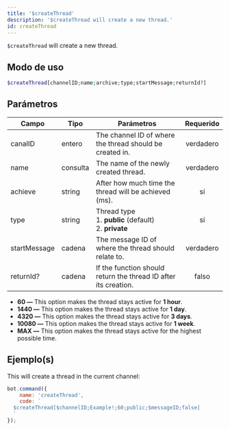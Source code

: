 ```yaml
---
title: '$createThread'
description: '$createThread will create a new thread.'
id: createThread
---
```


`$createThread` will create a new thread.

## Modo de uso

```php
$createThread[channelID;name;archive;type;startMessage;returnId?]
```

## Parámetros

| Campo        | Tipo     | Parámetros                                                                   | Requerido |
| ------------ | -------- | ---------------------------------------------------------------------------- |:---------:|
| canalID      | entero   | The channel ID of where the thread should be created in.                     | verdadero |
| name         | consulta | The name of the newly created thread.                                        | verdadero |
| achieve      | string   | After how much time the thread will be achieved (ms).                        |    sí     |
| type         | string   | Thread type <br /> 1. **public** (default) <br /> 2. **private** |    sí     |
| startMessage | cadena   | The message ID of where the thread should relate to.                         | verdadero |
| returnId?    | cadena   | If the function should return the thread ID after its creation.              |   falso   |

* **60 —** This option makes the thread stays active for **1 hour**.
* **1440 —** This option makes the thread stays active for **1 day**.
* **4320 —** This option makes the thread stays active for **3 days**.
* **10080 —** This option makes the thread stays active for **1 week**.
* **MAX —** This option makes the thread stays active for the highest possible time.

## Ejemplo(s)

This will create a thread in the current channel:

```javascript
bot.command({
    name: 'createThread',
    code: `
  $createThread[$channelID;Example!;60;public;$messageID;false]
  `
});
```
